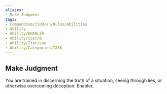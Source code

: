 ```yaml
---
aliases:
- Make Judgment
tags:
- Compendium/CSRD/en/Rules/Abilities
- Ability
- Ability/ENABLER
- Ability/Cost/0
- Ability/Tier/Low
- Ability/Categories/TASK
---
```


  
## Make Judgment  
You are trained in discerning the truth of a situation, seeing through lies, or otherwise overcoming deception. Enabler. 